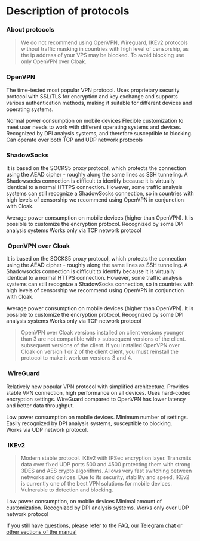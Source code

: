 # Description of protocols

### About protocols

> We do not recommend using OpenVPN, Wireguard, IKEv2 protocols without traffic masking in countries
> with high level of censorship, as the ip address of your VPS may be blocked. To avoid blocking use only
> OpenVPN over Cloak.
&nbsp;

### OpenVPN  

The time-tested most popular VPN protocol.  Uses proprietary security protocol with SSL/TLS for encryption
and key exchange and supports various authentication methods, making it suitable for different devices and
operating systems.

Normal power consumption on mobile devices 
Flexible customization to meet user needs to work with different operating systems and devices. 
Recognized by DPI analysis systems, and therefore susceptible to blocking.   
Can operate over both TCP and UDP network protocols


### ShadowSocks


It is based on the SOCKS5 proxy protocol, which protects the connection using the AEAD cipher - roughly
along the same lines as SSH tunneling. A Shadowsocks connection is difficult to identify because it is
virtually identical to a normal HTTPS connection.
However, some traffic analysis systems can still recognize a ShadowSocks connection, so in countries with
high levels of censorship we recommend using OpenVPN in conjunction with Cloak.

Average power consumption on mobile devices (higher than OpenVPN).
It is possible to customize the encryption protocol.
Recognized by some DPI analysis systems 
Works only via TCP network protocol



###  OpenVPN over Cloak

It is based on the SOCKS5 proxy protocol, which protects the connection using the AEAD cipher - roughly
along the same lines as SSH tunneling. A Shadowsocks connection is difficult to identify because it is
virtually identical to a normal HTTPS connection.
However, some traffic analysis systems can still recognize a ShadowSocks connection, so in countries with
 high levels of censorship we recommend using OpenVPN in conjunction with Cloak.

Average power consumption on mobile devices (higher than OpenVPN).
It is possible to customize the encryption protocol.
Recognized by some DPI analysis systems 
Works only via TCP network protocol

> OpenVPN over Cloak versions installed on client versions younger than 3 are not compatible with > subsequent versions of the client. 
> subsequent versions of the client. If you installed OpenVPN over Cloak on version 1 or 2 of the client
> client, you must reinstall the protocol to make it work on versions 3 and 4.

 ###  WireGuard

Relatively new popular VPN protocol with simplified architecture. 
Provides stable VPN connection, high performance on all devices. Uses hard-coded encryption settings. 
WireGuard compared to OpenVPN has lower latency and better data throughput.

Low power consumption on mobile devices.
Minimum number of settings.
Easily recognized by DPI analysis systems, susceptible to blocking.   
Works via UDP network protocol.

###  IKEv2

> Modern stable protocol. IKEv2 with IPSec encryption layer. Transmits data over fixed UDP ports 500 and
> 4500 protecting them with strong 3DES and AES crypto algorithms. Allows very fast switching between
> networks and devices. Due to its security, stability and speed, IKEv2 is currently one of the best VPN
> solutions for mobile devices. Vulnerable to detection and blocking.

Low power consumption, on mobile devices 
Minimal amount of customization.
Recognized by DPI analysis systems.
Works only over UDP network protocol

If you still have questions, please refer to the [FAQ], our [Telegram chat] or [other sections of the manual]


[FAQ]: /about 
[Telegram chat]: /about 
[other sections of the manual]: /about




















